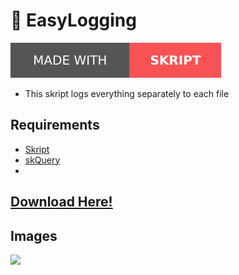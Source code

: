 # 📜 EasyLogging
![](/skript.svg)
- This skript logs everything separately to each file

## Requirements
- [Skript](https://github.com/SkriptLang/Skript/releases)
- [skQuery](https://github.com/SkQuery/SkQuery/releases)
- 
## [Download Here!](https://www.spigotmc.org/resources/easylogging.101438/)

## Images
![](https://clickimg.xyz/img/G05D3qn.png)
